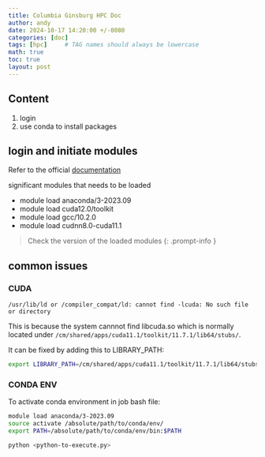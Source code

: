 ```yaml
---
title: Columbia Ginsburg HPC Doc
author: andy
date: 2024-10-17 14:20:00 +/-0080
categories: [doc]
tags: [hpc]     # TAG names should always be lowercase
math: true
toc: true
layout: post
---
```


## Content
1. login
2. use conda to install packages

## login and initiate modules

Refer to the official [documentation](https://columbiauniversity.atlassian.net/wiki/spaces/rcs/pages/62141877/Ginsburg+HPC+Cluster+User+Documentation)

significant modules that needs to be loaded

- module load anaconda/3-2023.09
- module load cuda12.0/toolkit
- module load gcc/10.2.0
- module load cudnn8.0-cuda11.1

> Check the version of the loaded modules
{: .prompt-info }


## common issues

### CUDA
```console
/usr/lib/ld or /compiler_compat/ld: cannot find -lcuda: No such file or directory
```

This is because the system cannnot find libcuda.so which is normally located under `/cm/shared/apps/cuda11.1/toolkit/11.7.1/lib64/stubs/`. 

It can be fixed by adding this to LIBRARY_PATH:

```bash
export LIBRARY_PATH=/cm/shared/apps/cuda11.1/toolkit/11.7.1/lib64/stubs/:$LIBRARY_PATH
```
### CONDA ENV
To activate conda environment in job bash file:

```bash
module load anaconda/3-2023.09
source activate /absolute/path/to/conda/env/
export PATH=/absolute/path/to/conda/env/bin:$PATH

python <python-to-execute.py>
```
